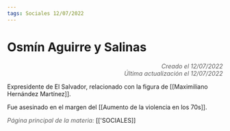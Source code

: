 ```yaml
---
tags: Sociales 12/07/2022
---
```


# Osmín Aguirre y Salinas
<div style="text-align: right; opacity: 0.7; font-style: italic;">Creado el 12/07/2022</div>
<div style="text-align: right; opacity: 0.7; font-style: italic;">Última actualización el 12/07/2022</div>

Expresidente de El Salvador, relacionado con la figura de [[Maximiliano Hernández Martínez]]. 

Fue asesinado en el margen del [[Aumento de la violencia en los 70s]].

<span style="opacity: 0.7; font-style: italic;">Página principal de la materia:</span> [['SOCIALES]]